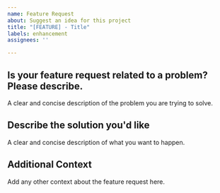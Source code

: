 ```yaml
---
name: Feature Request
about: Suggest an idea for this project
title: "[FEATURE] - Title"
labels: enhancement
assignees: ''

---
```


## Is your feature request related to a problem? Please describe.

A clear and concise description of the problem you are trying to solve.

## Describe the solution you'd like

A clear and concise description of what you want to happen.

## Additional Context

Add any other context about the feature request here.
